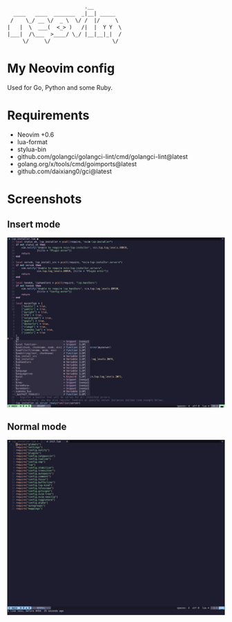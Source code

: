 
```

                         .__         
  ____   ____  _______  _|__| _____  
 /    \_/ __ \/  _ \  \/ /  |/     \ 
|   |  \  ___(  <_> )   /|  |  Y Y  \
|___|  /\___  >____/ \_/ |__|__|_|  /
     \/     \/                    \/ 
```

# My Neovim config

Used for Go, Python and some Ruby. 

# Requirements

- Neovim +0.6
- lua-format
- stylua-bin
- github.com/golangci/golangci-lint/cmd/golangci-lint@latest
- golang.org/x/tools/cmd/goimports@latest
- github.com/daixiang0/gci@latest

# Screenshots

## Insert mode

![Insert mode](doc/screenshot.png)

## Normal mode

![Normal mode](doc/screenshot2.png)
